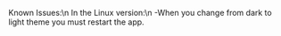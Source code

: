 Known Issues:\n
In the Linux version:\n
-When you change from dark to light theme you must restart the app.
